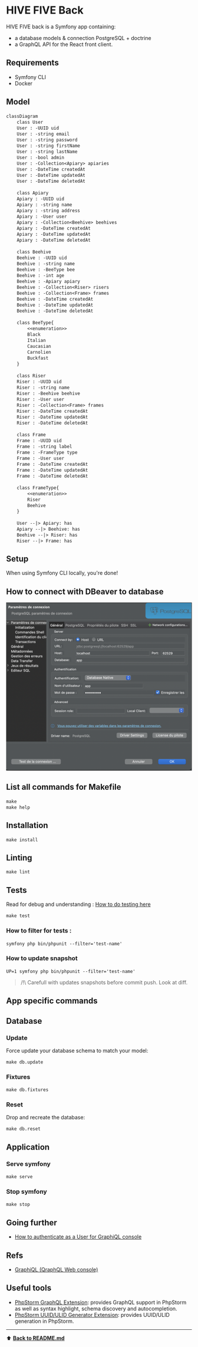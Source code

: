 HIVE FIVE Back
=========

HIVE FIVE back is a Symfony app containing:

- a database models & connection PostgreSQL + doctrine
- a GraphQL API for the React front client.

## Requirements

- Symfony CLI
- Docker

## Model
```mermaid
classDiagram
    class User 
    User : -UUID uid
    User : -string email
    User : -string password
    User : -string firstName
    User : -string lastName
    User : -bool admin
    User : -Collection<Apiary> apiaries
    User : -DateTime createdAt
    User : -DateTime updatedAt
    User : -DateTime deletedAt
    
    class Apiary
    Apiary : -UUID uid
    Apiary : -string name
    Apiary : -string address
    Apiary : -User user
    Apiary : -Collection<Beehive> beehives
    Apiary : -DateTime createdAt
    Apiary : -DateTime updatedAt
    Apiary : -DateTime deletedAt
    
    class Beehive
    Beehive : -UUID uid
    Beehive : -string name
    Beehive : -BeeType bee
    Beehive : -int age
    Beehive : -Apiary apiary
    Beehive : -Collection<Riser> risers
    Beehive : -Collection<Frame> frames
    Beehive : -DateTime createdAt
    Beehive : -DateTime updatedAt
    Beehive : -DateTime deletedAt
    
    class BeeType{
        <<enumeration>>
        Black
        Italian
        Caucasian
        Carnolien
        Buckfast
    }
    
    class Riser
    Riser : -UUID uid
    Riser : -string name
    Riser : -Beehive beehive
    Riser : -User user
    Riser : -Collection<Frame> frames
    Riser : -DateTime createdAt
    Riser : -DateTime updatedAt
    Riser : -DateTime deletedAt
    
    class Frame
    Frame : -UUID uid
    Frame : -string label
    Frame : -FrameType type
    Frame : -User user
    Frame : -DateTime createdAt
    Frame : -DateTime updatedAt
    Frame : -DateTime deletedAt
    
    class FrameType{
        <<enumeration>>
        Riser
        Beehive
    }
    
    User --|> Apiary: has
    Apiary --|> Beehive: has
    Beehive --|> Riser: has
    Riser --|> Frame: has
```

## Setup

When using Symfony CLI locally, you're done!

## How to connect with DBeaver to database

![dbeaver config](./docs/dbeaverconf.png)

## List all commands for Makefile

```shell
make
make help
```
## Installation

```shell
make install
```

## Linting

```shell
make lint
```

## Tests

Read for debug and understanding : [How to do testing here](./docs/tests.md)

```shell
make test
```
### How to filter for tests :
```shell
symfony php bin/phpunit --filter='test-name'
```
### How to update snapshot
```shell
UP=1 symfony php bin/phpunit --filter='test-name'
```
>/!\ Carefull with updates snapshots before commit push. Look at diff.

## App specific commands

## Database

### Update

Force update your database schema to match your model:

```shell
make db.update
```

### Fixtures

```shell
make db.fixtures
```

### Reset

Drop and recreate the database:

```shell
make db.reset
```
## Application

### Serve symfony
```shell
make serve
```

### Stop symfony
```shell
make stop
```

## Going further

- [How to authenticate as a User for GraphiQL console](./docs/graphiql_auth.md)

## Refs

- [GraphiQL (QraphQL Web console)](http://[URL]/graphiql)

## Useful tools

- [PhpStorm GraphQL Extension](https://plugins.jetbrains.com/plugin/8097-graphql): provides GraphQL support in PhpStorm
  as well as syntax highlight, schema discovery and autocompletion.
- [PhpStorm UUID/ULID Generator Extension](https://plugins.jetbrains.com/plugin/8320-uuid-generator): provides UUID/ULID generation in PhpStorm.

---  
⬆︎ [**Back to README.md**](../README.md)  
